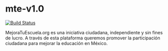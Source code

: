 mte-v1.0
========
[![Build Status](https://travis-ci.org/imco/mte-v1.0.svg?branch=master)](https://travis-ci.org/imco/mte-v1.0) 

MejoraTuEscuela.org es una iniciativa ciudadana, independiente y sin fines de lucro. A través de esta plataforma queremos promover la participación ciudadana para mejorar la educación en México.

